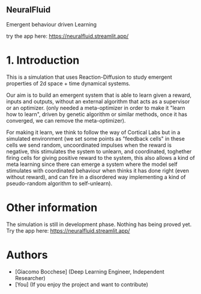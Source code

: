 ## NeuralFluid
Emergent behaviour driven Learning

try the app here: https://neuralfluid.streamlit.app/

# 1. Introduction
This is a simulation that uses Reaction-Diffusion to study emergent properties of 2d space + time dynamical systems.

Our aim is to build an emergent system that is able to learn given a reward, inputs and outputs, without an external algorithm that acts as a supervisor or an optimizer. (only needed a meta-optimizer in order to make it "learn how to learn", driven by genetic algorithm or similar methods, once it has converged, we can remove the meta-optimizer).

For making it learn, we think to follow the way of Cortical Labs but in a simulated environment (we set some points as "feedback cells" in these cells we send random, uncoordinated impulses when the reward is negative, this stimulates the system to unlearn, and coordinated, toghether firing cells for giving positive reward to the system, this also allows a kind of meta learning since there can emerge a system where the model self stimulates with coordinated behaviour when thinks it has done right (even without reward), and can fire in a disordered way implementing a kind of pseudo-random algorithm to self-unlearn).

# Other information
The simulation is still in development phase. Nothing has being proved yet.
Try the app here: https://neuralfluid.streamlit.app/

# Authors
- [Giacomo Bocchese] (Deep Learning Engineer, Independent Researcher)
- [You] (If you enjoy the project and want to contribute)
